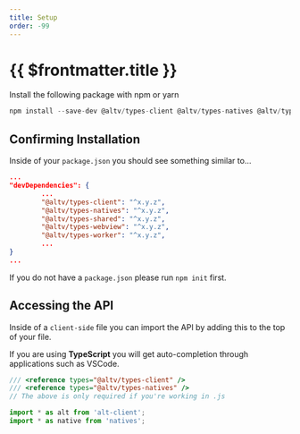 ```yaml
---
title: Setup
order: -99
---
```


# {{ $frontmatter.title }}

Install the following package with npm or yarn

```ts
npm install --save-dev @altv/types-client @altv/types-natives @altv/types-shared @altv/types-webview @altv/types-worker 
```

## Confirming Installation

Inside of your `package.json` you should see something similar to...

```json
...
"devDependencies": {
        ...
        "@altv/types-client": "^x.y.z",
        "@altv/types-natives": "^x.y.z",
        "@altv/types-shared": "^x.y.z",
        "@altv/types-webview": "^x.y.z",
        "@altv/types-worker": "^x.y.z",
        ...
}
...
```

If you do not have a `package.json` please run `npm init` first.

## Accessing the API

Inside of a `client-side` file you can import the API by adding this to the top of your file.

If you are using **TypeScript** you will get auto-completion through applications such as VSCode.

```ts
/// <reference types="@altv/types-client" />
/// <reference types="@altv/types-natives" />
// The above is only required if you're working in .js

import * as alt from 'alt-client';
import * as native from 'natives';
```

